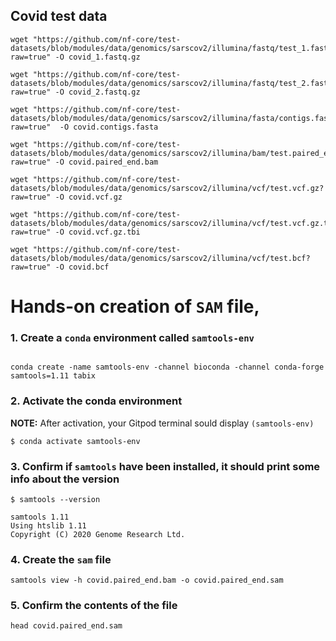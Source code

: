 ## Covid test data


```
wget "https://github.com/nf-core/test-datasets/blob/modules/data/genomics/sarscov2/illumina/fastq/test_1.fastq.gz?raw=true" -O covid_1.fastq.gz

wget "https://github.com/nf-core/test-datasets/blob/modules/data/genomics/sarscov2/illumina/fastq/test_2.fastq.gz?raw=true" -O covid_2.fastq.gz

wget "https://github.com/nf-core/test-datasets/blob/modules/data/genomics/sarscov2/illumina/fasta/contigs.fasta?raw=true"  -O covid.contigs.fasta

wget "https://github.com/nf-core/test-datasets/blob/modules/data/genomics/sarscov2/illumina/bam/test.paired_end.bam?raw=true" -O covid.paired_end.bam

wget "https://github.com/nf-core/test-datasets/blob/modules/data/genomics/sarscov2/illumina/vcf/test.vcf.gz?raw=true" -O covid.vcf.gz

wget "https://github.com/nf-core/test-datasets/blob/modules/data/genomics/sarscov2/illumina/vcf/test.vcf.gz.tbi?raw=true" -O covid.vcf.gz.tbi

wget "https://github.com/nf-core/test-datasets/blob/modules/data/genomics/sarscov2/illumina/vcf/test.bcf?raw=true" -O covid.bcf

```


# Hands-on creation of `SAM` file, 

### 1. Create a `conda` environment called `samtools-env`

```

conda create -name samtools-env -channel bioconda -channel conda-forge samtools=1.11 tabix

```

### 2. Activate the conda environment 

**NOTE:** After activation, your Gitpod terminal sould display `(samtools-env)` 

```
$ conda activate samtools-env
```

### 3. Confirm if `samtools` have been installed, it should print some info about the version

```
$ samtools --version

samtools 1.11
Using htslib 1.11
Copyright (C) 2020 Genome Research Ltd.
```

### 4. Create the `sam` file 

```
samtools view -h covid.paired_end.bam -o covid.paired_end.sam
```

### 5. Confirm the contents of the file 

```
head covid.paired_end.sam

```
